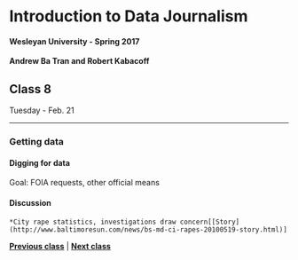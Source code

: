 # Introduction to Data Journalism
  
#### Wesleyan University - Spring 2017
  
**Andrew Ba Tran and Robert Kabacoff**
  
## Class 8
Tuesday - Feb. 21
                             
----
                             
### Getting data
                             
#### Digging for data
                             
Goal: FOIA requests, other official means
                             
#### Discussion

    *City rape statistics, investigations draw concern[[Story](http://www.baltimoresun.com/news/bs-md-ci-rapes-20100519-story.html)]
                                 
                   
**[Previous class](class7.md)** | **[Next class](9.md)**
